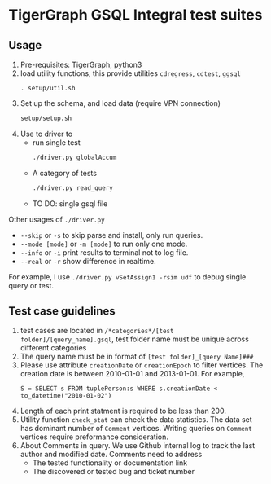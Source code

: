 # TigerGraph GSQL Integral test suites
## Usage
1. Pre-requisites: TigerGraph, python3 
1. load utility functions, this provide utilities `cdregress`, `cdtest`, `ggsql`
    ```
    . setup/util.sh
    ```
1. Set up the schema, and load data (require VPN connection)
    ```sh
    setup/setup.sh
    ``` 
1. Use to driver to
    * run single test
        ```sh
        ./driver.py globalAccum
        ``` 
    * A category of tests
        ```sh
        ./driver.py read_query
        ```
    * TO DO: single gsql file

Other usages of `./driver.py`    
* `--skip` or `-s` to skip parse and install, only run queries.
* `--mode [mode]` or `-m [mode]` to run only one mode.
* `--info` or `-i` print results to terminal not to log file.
* `--real` or `-r` show difference in realtime.

For example, I use  `./driver.py vSetAssign1 -rsim udf` to debug single query or test.

## Test case guidelines
1. test cases are located in `/*categories*/[test folder]/[query_name].gsql`, test folder name must be unique across different categories
1. The query name must be in format of `[test folder]_[query Name]###`
1. Please use attribute `creationDate` or `creationEpoch` to filter vertices. The creation date is between 2010-01-01 and 2013-01-01. For example,
    ```gsql
    S = SELECT s FROM tuplePerson:s WHERE s.creationDate < to_datetime("2010-01-02")
    ```
1. Length of each print statment is required to be less than 200. 
1. Utility function `check_stat` can check the data statistics. The data set has dominant number of `Comment` vertices. Writing queries on `Comment` vertices require preformance consideration.
1. About Comments in query. We use Github internal log to track the last author and modified date. Comments need to address 
    * The tested functionality or documentation link
    * The discovered or tested bug and ticket number
